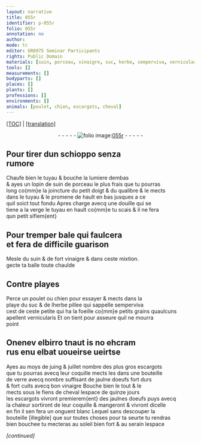 ```yaml
---
layout: narrative
title: 055r
identifier: p-055r
folio: 055r
annotation: no
author:
mode: tc
editor: GR8975 Seminar Participants
rights: Public Domain
materials: [suin, porceau, vinaigre, suc, herbe, semperviva, vernicularis, verre, jaulne doeufs, fiens de cheval, jaulnes doeufs]
tools: []
measurements: []
bodyparts: []
places: []
plants: []
professions: []
environments: []
animals: [poulet, chien, escargots, cheval]
---
```


<p><a href="{{ site.baseurl }}/diplomatic/">[TOC]</a> | <a href="{{ site.baseurl }}/texts/p-055r_tl/">[translation]</a></p><div class="folio" align="center">- - - - - <a href="http://gallica.bnf.fr/ark:/12148/btv1b9059316c/f115.item" target="_blank"><img src="https://cu-mkp.github.io/2017-workshop-edition/assets/photo-icon.png" alt="folio image: " style="display:inline-block; margin-bottom:-3px;"/>055r</a> - - - - - </div>  
  

## Pour tirer dun schioppo senza<br/> rumore

 
Chaufe bien le tuyau & bouche la lumiere dembas<br/> & ayes un lopin de <span class="m">suin</span> de <span class="m">porceau</span> le plus frais que tu pourras<br/> long co{mm}e la joincture du petit doigt & du qualibre & le mects<br/> dans le tuyau & le promene de hault en bas jusques a ce<br/> quil soict tout fondu Apres charge avecq une douille qui se<br/> tiene a la verge le tuyau en hault co{mm}e tu scais & il ne fera<br/> qun petit siflem{ent}
 
 
  

## Pour tremper bale qui faulcera<br/> et fera de difficile guarison

 
Mesle du <span class="m">suin</span> & de fort <span class="m">vinaigre</span> & dans ceste mixtion.<br/> gecte ta balle toute chaulde
 
 
  

## Contre playes

 
Perce un <span class="al">poulet</span> ou <span class="al">chien</span> pour essayer & mects dans la<br/> playe du <span class="m">suc</span> & de l<span class="m">herbe</span> pillee qui sappelle <span class="m">semperviva</span><br/> cest de ceste petite qui ha la foeille co{mm}e petits grains quaulcuns<br/> apellent <span class="m">vernicularis</span> Et on tient pour asseure quil ne mourra<br/> point
 
 
  

## Onenev elbirro tnaut is no ehcram<br/> rus enu elbat uo<span class="del">ueirse</span> ueirtse

 
Ayes au moys de juing & juillet nombre des plus gros <span class="al">escargots</span><br/> que tu pourras avecq leur coquille mects les dans une bouteille<br/> de <span class="m">verre</span> avecq nombre suffisant de <span class="m">jaulne doeufs</span> fort durs<br/> & fort cuits avecq bon <span class="m">vinaigre</span> Bouche bien le tout & le<br/> mects sous le <span class="m">fiens de <span class="al">cheval</span></span> lespace de quinze jours<br/> les <span class="al">escargots</span> vivront premierem{ent} des <span class="m">jaulnes doeufs</span> puys avecq<br/> la chaleur sortiront de leur coquille & mangeront & vivront dicelle<br/> en fin il sen fera un onguent blanc Lequel sans descouper la<br/> bouteille <span class="del">[illegible]</span> que sur toutes choses pour ta seurte tu rendras<br/> bien bouchee tu mecteras au soleil bien fort & au serain lespace
 
*[continued]*
 
